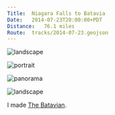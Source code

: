 ```yaml
---
Title:	Niagara Falls to Batavia
Date:	2014-07-23T20:00:00+PDT
Distance:	76.1 miles
Route:	tracks/2014-07-23.geojson
---
```


![landscape](https://farm6.staticflickr.com/5583/14752534085_41144c999c.jpg "Me at Niagara Falls")

![portrait](https://farm3.staticflickr.com/2936/14729534786_6032b34e20.jpg "Bike at Niagara")

![panorama](https://farm4.staticflickr.com/3848/14831538422_3699bb3a37.jpg "Niagara Falls")

![landscape](https://farm6.staticflickr.com/5559/14565857500_893ed4aa9c.jpg "Wonderful people of Batavia")

I made [The Batavian](http://www.thebatavian.com/howard-owens/brit-recreating-cross-country-bike-trip-1884-gets-warm-reception-batavia/43844).
